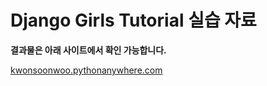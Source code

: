 # Django Girls Tutorial 실습 자료


**결과물은 아래 사이트에서 확인 가능합니다.**<br>

[kwonsoonwoo.pythonanywhere.com](http://kwonsoonwoo.pythonanywhere.com/)

